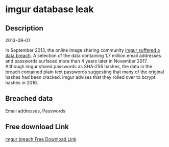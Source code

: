 # imgur database leak

## Description

2013-09-01

In September 2013, the online image sharing community <a href="http://www.zdnet.com/article/imgur-reveals-hackers-stole-login-data/" target="_blank" rel="noopener">imgur suffered a data breach</a>. A selection of the data containing 1.7 million email addresses and passwords surfaced more than 4 years later in November 2017. Although imgur stored passwords as SHA-256 hashes, the data in the breach contained plain text passwords suggesting that many of the original hashes had been cracked. imgur advises that they rolled over to bcrypt hashes in 2016.

## Breached data

Email addresses, Passwords

## Free download Link

[imgur breach Free Download Link](https://link-to.net/1229997/532.8850929052716/dynamic/?r=aHR0cHM6Ly93d3cubWVkaWFmaXJlLmNvbS92aWV3L2VCOTZqb0dJb2ZUMFlmMS9pbWd1ci5jb20vZmlsZQ==)